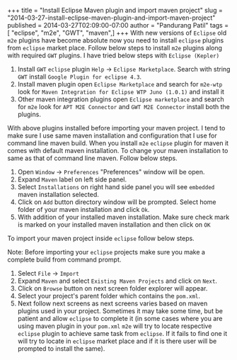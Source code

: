 +++
title = "Install Eclipse Maven plugin and import maven project"
slug = "2014-03-27-install-eclipse-maven-plugin-and-import-maven-project"
published = 2014-03-27T02:09:00-07:00
author = "Pandurang Patil"
tags = [ "eclipse", "m2e", "GWT", "maven",]
+++
With new versions of `Eclipse` old `m2e` plugins have become absolute now you need to install `eclipse` plugins from `eclipse` market place. Follow below steps to install `m2e` plugins along with required `GWT` plugins. I have tried below steps with `Eclipse (Kepler)`

1. Install `GWT` `eclipse` plugin `Help` -> `Eclipse Marketplace`. Search with string `GWT` install `Google Plugin for eclipse 4.3`.
2. Install maven plugin open `Eclipse Marketplace` and search for `m2e-wtp` look for `Maven Integration for Eclipse WTP Juno (1.0.1)` and install it
3. Other maven integration plugins open `Eclipse marketplace` and search for `m2e` look for `APT M2E Connector` and `GWT M2E Connector` install both the plugins.

  
With above plugins installed before importing your maven project. I tend to make sure I use same maven installation and configuration that I use for command line maven build. When you install `m2e` `eclipse` plugin for maven it comes with default maven installation. To change your maven installation to same as that of command line maven. Follow below steps.

1. Open `Window` -> `Preferences` "Preferences" window will be open.
2. Expand `Maven` label on left side panel.
3. Select `Installations` on right hand side panel you will see `embedded` maven installation selected.
4. Click on `Add` button directory window will be prompted. Select home folder of your maven installation and click `Ok`.
5. With addition of your installed maven installation. Make sure check mark is marked on your installed maven installation and then click on `OK`

To import your maven project inside `eclipse` follow below steps.

Note: Before importing your `eclipse` projects make sure you make a complete build from command prompt.

1. Select `File` -> `Import`
2. Expand `Maven` and select `Existing Maven Projects` and click on `Next`.
3. Click on `Browse` button on next screen folder explorer will appear.
4. Select your project's parent folder which contains the `pom.xml`.
5. Next follow next screens as next screens varies based on maven plugins used in your project. Sometimes it may take some time, but be patient and allow `eclipse` to complete it (in some cases where you are using maven plugin in your `pom.xml` `m2e` will try to locate respective `eclipse` plugin to achieve same task from `eclipse`. If it fails to find one it will try to locate in `eclipse` market place and if it is there user will be prompted to install the same).
